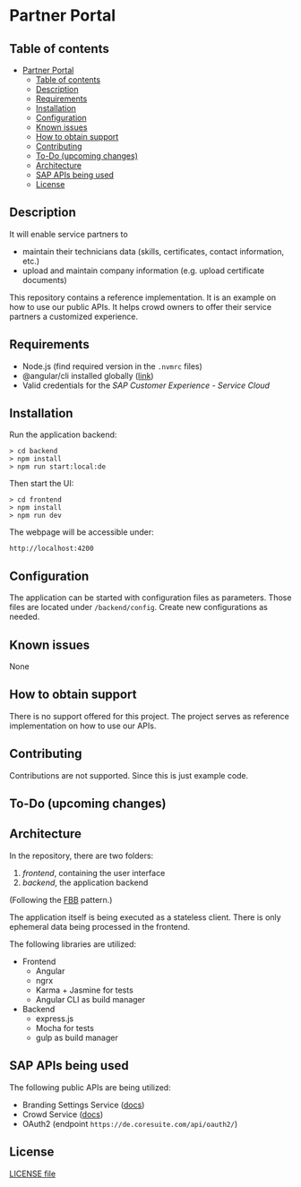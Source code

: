 # Partner Portal

## Table of contents

- [Partner Portal](#partner-portal)
  - [Table of contents](#table-of-contents)
  - [Description](#description)
  - [Requirements](#requirements)
  - [Installation](#installation)
  - [Configuration](#configuration)
  - [Known issues](#known-issues)
  - [How to obtain support](#how-to-obtain-support)
  - [Contributing](#contributing)
  - [To-Do (upcoming changes)](#to-do-upcoming-changes)
  - [Architecture](#architecture)
  - [SAP APIs being used](#sap-apis-being-used)
  - [License](#license)


## Description

It will enable service partners to
* maintain their technicians data (skills, certificates, contact information, etc.)
* upload and maintain company information (e.g. upload certificate documents)

This repository contains a reference implementation. It is an example on how to use our public APIs. It helps crowd owners to offer their service partners a customized experience.


## Requirements
* Node.js (find required version in the `.nvmrc` files)
* @angular/cli installed globally ([link](https://cli.angular.io/))
* Valid credentials for the *SAP Customer Experience - Service Cloud*


## Installation

Run the application backend:
```shell
> cd backend
> npm install
> npm run start:local:de
```

Then start the UI:
```shell
> cd frontend
> npm install
> npm run dev
```

The webpage will be accessible under:
```
http://localhost:4200
```

## Configuration

The application can be started with configuration files as parameters. Those files are located under `/backend/config`. Create new configurations as needed.


## Known issues

None


## How to obtain support

There is no support offered for this project. The project serves as reference implementation on how to use our APIs.


## Contributing

Contributions are not supported. Since this is just example code.


## To-Do (upcoming changes)


## Architecture

In the repository, there are two folders:
1. _frontend_, containing the user interface
2. _backend_, the application backend

(Following the [FBB](https://samnewman.io/patterns/architectural/bff/) pattern.)

The application itself is being executed as a stateless client. There is only ephemeral data being processed in the frontend.

The following libraries are utilized:
* Frontend
  * Angular
  * ngrx
  * Karma + Jasmine for tests
  * Angular CLI as build manager
* Backend
  * express.js
  * Mocha for tests
  * gulp as build manager


## SAP APIs being used

The following public APIs are being utilized:
* Branding Settings Service ([docs](https://de.coresuite.com/cloud-crowd-branding-service/swagger-ui.html))
* Crowd Service ([docs](https://de.coresuite.com/cloud-crowd-service/swagger-ui.html))
* OAuth2 (endpoint `https://de.coresuite.com/api/oauth2/`)


## License

[LICENSE file](LICENSE)
